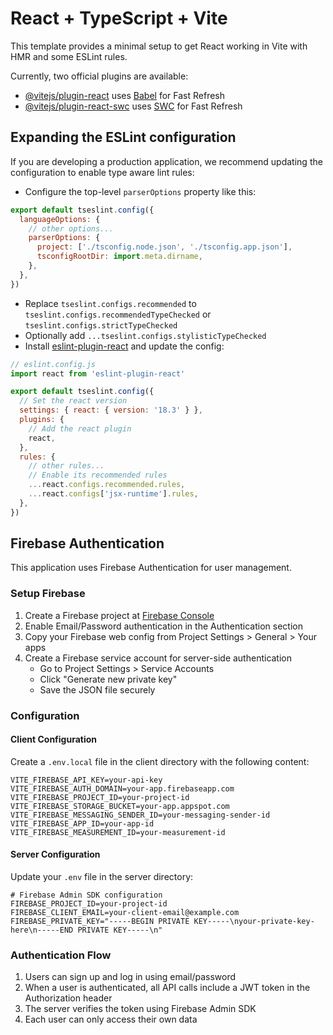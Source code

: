 # React + TypeScript + Vite

This template provides a minimal setup to get React working in Vite with HMR and some ESLint rules.

Currently, two official plugins are available:

- [@vitejs/plugin-react](https://github.com/vitejs/vite-plugin-react/blob/main/packages/plugin-react/README.md) uses [Babel](https://babeljs.io/) for Fast Refresh
- [@vitejs/plugin-react-swc](https://github.com/vitejs/vite-plugin-react-swc) uses [SWC](https://swc.rs/) for Fast Refresh

## Expanding the ESLint configuration

If you are developing a production application, we recommend updating the configuration to enable type aware lint rules:

- Configure the top-level `parserOptions` property like this:

```js
export default tseslint.config({
  languageOptions: {
    // other options...
    parserOptions: {
      project: ['./tsconfig.node.json', './tsconfig.app.json'],
      tsconfigRootDir: import.meta.dirname,
    },
  },
})
```

- Replace `tseslint.configs.recommended` to `tseslint.configs.recommendedTypeChecked` or `tseslint.configs.strictTypeChecked`
- Optionally add `...tseslint.configs.stylisticTypeChecked`
- Install [eslint-plugin-react](https://github.com/jsx-eslint/eslint-plugin-react) and update the config:

```js
// eslint.config.js
import react from 'eslint-plugin-react'

export default tseslint.config({
  // Set the react version
  settings: { react: { version: '18.3' } },
  plugins: {
    // Add the react plugin
    react,
  },
  rules: {
    // other rules...
    // Enable its recommended rules
    ...react.configs.recommended.rules,
    ...react.configs['jsx-runtime'].rules,
  },
})
```

## Firebase Authentication

This application uses Firebase Authentication for user management.

### Setup Firebase

1. Create a Firebase project at [Firebase Console](https://console.firebase.google.com/)
2. Enable Email/Password authentication in the Authentication section
3. Copy your Firebase web config from Project Settings > General > Your apps
4. Create a Firebase service account for server-side authentication
   - Go to Project Settings > Service Accounts
   - Click "Generate new private key"
   - Save the JSON file securely

### Configuration

#### Client Configuration

Create a `.env.local` file in the client directory with the following content:

```
VITE_FIREBASE_API_KEY=your-api-key
VITE_FIREBASE_AUTH_DOMAIN=your-app.firebaseapp.com
VITE_FIREBASE_PROJECT_ID=your-project-id
VITE_FIREBASE_STORAGE_BUCKET=your-app.appspot.com
VITE_FIREBASE_MESSAGING_SENDER_ID=your-messaging-sender-id
VITE_FIREBASE_APP_ID=your-app-id
VITE_FIREBASE_MEASUREMENT_ID=your-measurement-id
```

#### Server Configuration

Update your `.env` file in the server directory:

```
# Firebase Admin SDK configuration
FIREBASE_PROJECT_ID=your-project-id
FIREBASE_CLIENT_EMAIL=your-client-email@example.com
FIREBASE_PRIVATE_KEY="-----BEGIN PRIVATE KEY-----\nyour-private-key-here\n-----END PRIVATE KEY-----\n"
```

### Authentication Flow

1. Users can sign up and log in using email/password
2. When a user is authenticated, all API calls include a JWT token in the Authorization header
3. The server verifies the token using Firebase Admin SDK
4. Each user can only access their own data
